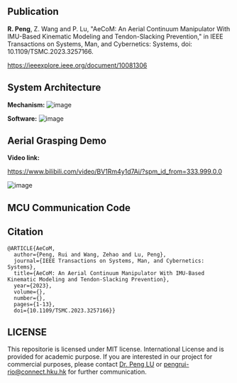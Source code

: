## Publication

**R. Peng**, Z. Wang and P. Lu, "AeCoM: An Aerial Continuum Manipulator With IMU-Based Kinematic Modeling and Tendon-Slacking Prevention," in IEEE Transactions on Systems, Man, and Cybernetics: Systems, doi: 10.1109/TSMC.2023.3257166.

https://ieeexplore.ieee.org/document/10081306

## System Architecture

**Mechanism:**
![image](https://github.com/professor1996/AeCoM_Aerial-Continuum-Manipulator/blob/main/System%20architecture%20(.jpg)/AeCoM%20mechanism.jpg)

**Software:**
![image](https://github.com/professor1996/AeCoM_Aerial-Continuum-Manipulator/blob/main/System%20architecture%20(.jpg)/AeCoM%20software.jpg)

## Aerial Grasping Demo

**Video link:**

https://www.bilibili.com/video/BV1Rm4y1d7Ai/?spm_id_from=333.999.0.0

![image](https://github.com/professor1996/AeCoM_Aerial-Continuum-Manipulator/blob/main/Experimental%20demos%20(.gif)/80%5Eo%20grasping.gif)

## MCU Communication Code


## Citation
~~~
@ARTICLE{AeCoM,
  author={Peng, Rui and Wang, Zehao and Lu, Peng},
  journal={IEEE Transactions on Systems, Man, and Cybernetics: Systems}, 
  title={AeCoM: An Aerial Continuum Manipulator With IMU-Based Kinematic Modeling and Tendon-Slacking Prevention}, 
  year={2023},
  volume={},
  number={},
  pages={1-13},
  doi={10.1109/TSMC.2023.3257166}}
~~~

  
## LICENSE
This repositorie is licensed under MIT license. International License and is provided for academic purpose. If you are interested in our project for commercial purposes, please contact [Dr. Peng LU](https://arclab.hku.hk/People.html) or pengrui-rio@connect.hku.hk for further communication.
